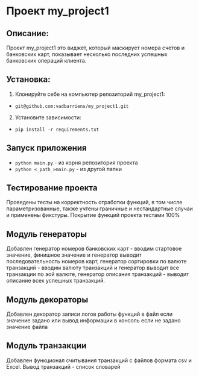 # Проект my_project1

## Описание:
Проект my_project1 это виджет, который маскирует номера счетов и банковских карт, показывает несколько 
последних успешных банковских операций клиента.

## Установка:
1. Клонируйте себе на компьютер репозиторий my_project1:
 - ```git@github.com:vadbarriens/my_project1.git```
2. Установите зависимости: 
 - ```pip install -r requirements.txt```

## Запуск приложения  
- `python main.py` - из корня репозитория проекта
- `python <_path_>main.py` - из другой папки

## Тестирование проекта
Проведены тесты на корректность отработки функций, 
в том числе параметризованные, 
также учтены граничные и нестандартные случаи и применены фикстуры.
Покрытие функций проекта тестами 100% 

## Модуль генераторы
Добавлен генератор номеров банковских карт - вводим стартовое значение, финишное значение 
и генератор выводит последовательность номеров карт, 
генератор сортировки по валюте транзакций - вводим валюту транзакций и генератор выводит все транзакции по эой валюте,
генератор описания транзакций - выводит описание всех успешных транзакций.

## Модуль декораторы
Добавлен декоратор записи логов работы функций в файл если значение задано
или вывод информации в консоль если не задано значение файла

## Модуль транзакции
Добавлен функционал считывания транзакций с файлов формата csv и Excel. Вывод транзакций - список словарей